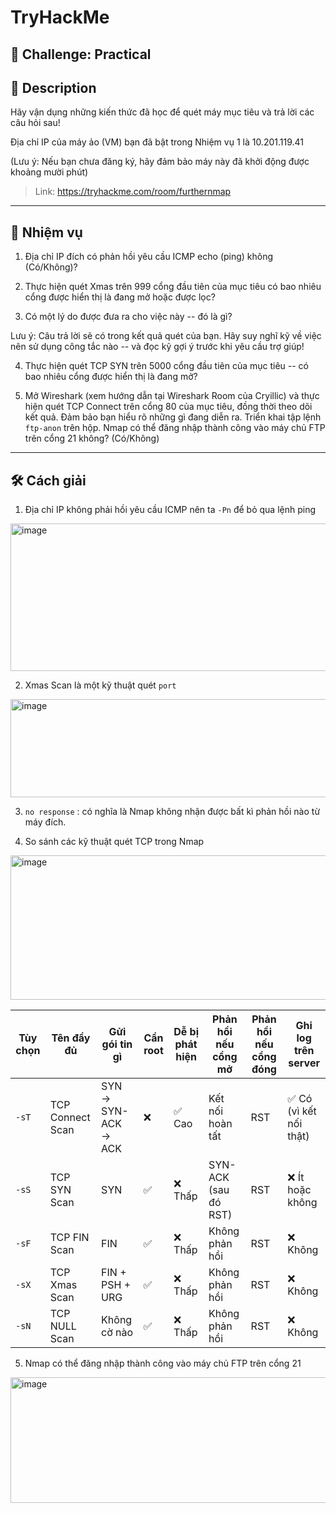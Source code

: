 
# TryHackMe

## 🧩 Challenge: Practical

## 📝 Description

Hãy vận dụng những kiến thức đã học để quét máy mục tiêu và trả lời các câu hỏi sau!

Địa chỉ IP của máy ảo (VM) bạn đã bật trong Nhiệm vụ 1 là 10.201.119.41

(Lưu ý: Nếu bạn chưa đăng ký, hãy đảm bảo máy này đã khởi động được khoảng mười phút)

> Link: https://tryhackme.com/room/furthernmap

---

## 🧠 Nhiệm vụ
1. Địa chỉ IP đích có phản hồi yêu cầu ICMP echo (ping) không (Có/Không)?

2. Thực hiện quét Xmas trên 999 cổng đầu tiên của mục tiêu có bao nhiêu cổng được hiển thị là đang mở hoặc được lọc?

3. Có một lý do được đưa ra cho việc này -- đó là gì?

Lưu ý: Câu trả lời sẽ có trong kết quả quét của bạn. Hãy suy nghĩ kỹ về việc nên sử dụng công tắc nào -- và đọc kỹ gợi ý trước khi yêu cầu trợ giúp!

4. Thực hiện quét TCP SYN trên 5000 cổng đầu tiên của mục tiêu -- có bao nhiêu cổng được hiển thị là đang mở?

5. Mở Wireshark (xem hướng dẫn tại Wireshark Room của Cryillic) và thực hiện quét TCP Connect trên cổng 80 của mục tiêu, đồng thời theo dõi kết quả. Đảm bảo bạn hiểu rõ những gì đang diễn ra. Triển khai tập lệnh `ftp-anon` trên hộp. Nmap có thể đăng nhập thành công vào máy chủ FTP trên cổng 21 không? (Có/Không)

---


## 🛠️ Cách giải

1. Địa chỉ IP không phải hồi yêu cầu ICMP nên ta `-Pn` để bỏ qua lệnh ping

<img width="552" height="236" alt="image" src="https://github.com/user-attachments/assets/d4c4561f-5e43-40b0-b2d0-912a93a4868f" />

2. Xmas Scan là một kỹ thuật quét `port` 

<img width="597" height="157" alt="image" src="https://github.com/user-attachments/assets/d577606b-0610-485b-b52b-fdcb3c7723a2" />

3. `no response` : có nghĩa là Nmap không nhận được bất kì phản hồi nào từ máy đích.

4. So sánh các kỹ thuật quét TCP trong Nmap

<img width="576" height="231" alt="image" src="https://github.com/user-attachments/assets/6ccc0f9c-88ce-420d-b5bd-0349ceea2071" />


| Tùy chọn | Tên đầy đủ         | Gửi gói tin gì              | Cần root | Dễ bị phát hiện | Phản hồi nếu cổng mở | Phản hồi nếu cổng đóng | Ghi log trên server |
|---------|---------------------|-----------------------------|----------|------------------|-----------------------|-------------------------|----------------------|
| `-sT`   | TCP Connect Scan     | SYN → SYN-ACK → ACK         | ❌       | ✅ Cao           | Kết nối hoàn tất       | RST                     | ✅ Có (vì kết nối thật)|
| `-sS`   | TCP SYN Scan         | SYN                         | ✅       | ❌ Thấp          | SYN-ACK (sau đó RST)   | RST                     | ❌ Ít hoặc không       |
| `-sF`   | TCP FIN Scan         | FIN                         | ✅       | ❌ Thấp          | Không phản hồi         | RST                     | ❌ Không               |
| `-sX`   | TCP Xmas Scan        | FIN + PSH + URG             | ✅       | ❌ Thấp          | Không phản hồi         | RST                     | ❌ Không               |
| `-sN`   | TCP NULL Scan        | Không cờ nào                | ✅       | ❌ Thấp          | Không phản hồi         | RST                     | ❌ Không               |

5. Nmap có thể đăng nhập thành công vào máy chủ FTP trên cổng 21

<img width="596" height="201" alt="image" src="https://github.com/user-attachments/assets/394a3e01-0cc2-4fd7-824b-b505913d83fe" />









